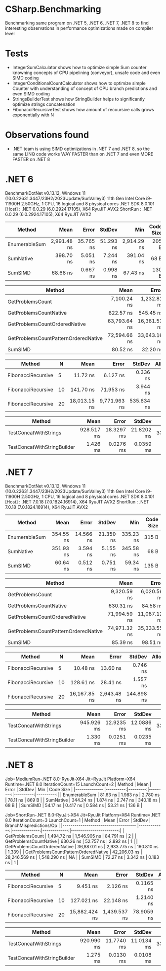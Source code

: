 # CSharp.Benchmarking
Benchmarking same program on .NET 5, .NET 6, .NET 7, .NET 8 to find interesting observations in performance optimizations made on compiler level

# Tests

- IntegerSumCalculator shows how to optimize simple Sum counter knowning concepts of CPU pipelining (conveyor), unsafe code and even SIMD coding
- IntegerConditionalCountCalculator shows how to optimize simple Counter with understanding of concept of CPU branch predictions and even SIMD coding
- StringsBuilderTest shows how StringBuilder helps to significantly optimize strings concatenation
- FibonacciRecursiveTest shows how amount of recoursive calls grows exponentially with N

# Observations found

- .NET team is using SIMD optimizations in .NET 7 and .NET 8, so the same LINQ code works WAY FASTER than on .NET 7 and even MORE FASTER on .NET 8

# .NET 6
BenchmarkDotNet v0.13.12, Windows 11 (10.0.22631.3447/23H2/2023Update/SunValley3)
11th Gen Intel Core i9-11900H 2.50GHz, 1 CPU, 16 logical and 8 physical cores
.NET SDK 8.0.101
    [Host]   : .NET 6.0.29 (6.0.2924.17105), X64 RyuJIT AVX2
    ShortRun : .NET 6.0.29 (6.0.2924.17105), X64 RyuJIT AVX2

| Method        | Mean        | Error     | StdDev    | Min         | Code Size |
|-------------- |------------:|----------:|----------:|------------:|----------:|
| EnumerableSum | 2,991.48 ns | 35.765 ns | 51.293 ns | 2,914.29 ns |     205 B |
| SumNative     |   398.70 ns |  5.051 ns |  7.244 ns |   391.04 ns |      68 B |
| SumSIMD       |    68.68 ns |  0.667 ns |  0.998 ns |    67.43 ns |     130 B |

| Method                               | Mean         | Error        | StdDev       | BranchMispredictions/Op |
|------------------------------------- |-------------:|-------------:|-------------:|------------------------:|
| GetProblemsCount                     |  7,100.24 ns |  1,232.81 ns |    67.574 ns |                     446 |
| GetProblemsCountNative               |    622.57 ns |    545.45 ns |    29.898 ns |                       2 |
| GetProblemsCountOrderedNative        | 63,793.64 ns | 16,361.53 ns |   896.831 ns |                   2,946 |
| GetProblemsCountPatternOrderedNative | 72,594.66 ns | 33,643.16 ns | 1,844.095 ns |                   3,515 |
| SumSIMD                              |     80.52 ns |     32.20 ns |     1.765 ns |                       1 |

| Method             | N  | Mean         | Error        | StdDev     | Allocated |
|------------------- |--- |-------------:|-------------:|-----------:|----------:|
| FibonacciRecursive | 5  |     11.72 ns |     6.127 ns |   0.336 ns |         - |
| FibonacciRecursive | 10 |    141.70 ns |    71.953 ns |   3.944 ns |         - |
| FibonacciRecursive | 20 | 18,013.15 ns | 9,771.963 ns | 535.634 ns |         - |

| Method                      | Mean       | Error      | StdDev     | Gen0         | Gen1         | Gen2         | Allocated   |
|---------------------------- |-----------:|-----------:|-----------:|-------------:|-------------:|-------------:|------------:|
| TestConcatWithStrings       | 928.517 ms | 18.3297 ms | 21.8202 ms | 3384000.0000 | 3355000.0000 | 3350000.0000 | 10961.77 MB |
| TestConcatWithStringBuilder |   1.426 ms |  0.0276 ms |  0.0359 ms |     332.0313 |     166.0156 |     166.0156 |     4.48 MB |

# .NET 7

BenchmarkDotNet v0.13.12, Windows 11 (10.0.22631.3447/23H2/2023Update/SunValley3)
11th Gen Intel Core i9-11900H 2.50GHz, 1 CPU, 16 logical and 8 physical cores
.NET SDK 8.0.101
    [Host]   : .NET 7.0.18 (7.0.1824.16914), X64 RyuJIT AVX2
    ShortRun : .NET 7.0.18 (7.0.1824.16914), X64 RyuJIT AVX2

| Method        | Mean      | Error     | StdDev    | Min       | Code Size |
|-------------- |----------:|----------:|----------:|----------:|----------:|
| EnumerableSum | 354.55 ns | 14.566 ns | 21.350 ns | 335.23 ns |     315 B |
| SumNative     | 351.93 ns |  3.594 ns |  5.155 ns | 345.58 ns |      68 B |
| SumSIMD       |  60.64 ns |  0.512 ns |  0.751 ns |  59.34 ns |     135 B |

| Method                               | Mean         | Error        | StdDev       | BranchMispredictions/Op |
|------------------------------------- |-------------:|-------------:|-------------:|------------------------:|
| GetProblemsCount                     |  9,320.59 ns |  6,020.56 ns |   330.007 ns |                     490 |
| GetProblemsCountNative               |    630.31 ns |     84.58 ns |     4.636 ns |                       1 |
| GetProblemsCountOrderedNative        | 71,994.59 ns | 11,087.12 ns |   607.723 ns |                   3,229 |
| GetProblemsCountPatternOrderedNative | 74,971.32 ns | 35,333.55 ns | 1,936.751 ns |                   3,120 |
| SumSIMD                              |     85.39 ns |     98.51 ns |     5.400 ns |                       1 |

| Method             | N  | Mean         | Error       | StdDev     | Allocated |
|------------------- |--- |-------------:|------------:|-----------:|----------:|
| FibonacciRecursive | 5  |     10.48 ns |    13.60 ns |   0.746 ns |         - |
| FibonacciRecursive | 10 |    128.61 ns |    28.41 ns |   1.557 ns |         - |
| FibonacciRecursive | 20 | 16,167.85 ns | 2,643.48 ns | 144.898 ns |         - |

| Method                      | Mean       | Error      | StdDev     | Gen0         | Gen1         | Gen2         | Allocated   |
|---------------------------- |-----------:|-----------:|-----------:|-------------:|-------------:|-------------:|------------:|
| TestConcatWithStrings       | 945.926 ms | 12.9235 ms | 12.0886 ms | 3384000.0000 | 3356000.0000 | 3350000.0000 | 10961.77 MB |
| TestConcatWithStringBuilder |   1.330 ms |  0.0251 ms |  0.0235 ms |     332.0313 |     322.2656 |     166.0156 |     4.48 MB |

# .NET 8

Job=MediumRun-.NET 8.0-RyuJit-X64  Jit=RyuJit  Platform=X64
Runtime=.NET 8.0  IterationCount=15  LaunchCount=2
| Method        | Mean      | Error    | StdDev   | Min       | Code Size |
|-------------- |----------:|---------:|---------:|----------:|----------:|
| EnumerableSum |  81.63 ns | 1.983 ns | 2.780 ns |  78.11 ns |     869 B |
| SumNative     | 344.24 ns | 1.874 ns | 2.747 ns | 340.18 ns |      68 B |
| SumSIMD       |  54.17 ns | 0.417 ns | 0.584 ns |  53.21 ns |     136 B |
            
Job=ShortRun-.NET 8.0-RyuJit-X64  Jit=RyuJit  Platform=X64
Runtime=.NET 8.0  IterationCount=3  LaunchCount=1
| Method                               | Mean         | Error         | StdDev       | BranchMispredictions/Op |
|------------------------------------- |-------------:|--------------:|-------------:|------------------------:|
| GetProblemsCount                     |  1,494.72 ns |  1,546.905 ns |    84.791 ns |                       2 |
| GetProblemsCountNative               |    630.26 ns |     52.757 ns |     2.892 ns |                       1 |
| GetProblemsCountOrderedNative        | 36,887.01 ns |  2,933.775 ns |   160.810 ns |                   1,339 |
| GetProblemsCountPatternOrderedNative | 42,206.03 ns | 28,246.569 ns | 1,548.290 ns |                      NA |
| SumSIMD                              |     72.27 ns |      3.342 ns |     0.183 ns |                       1 |

| Method             | N  | Mean          | Error        | StdDev     | Allocated |
|------------------- |--- |--------------:|-------------:|-----------:|----------:|
| FibonacciRecursive | 5  |      9.451 ns |     2.126 ns |  0.1165 ns |         - |
| FibonacciRecursive | 10 |    127.021 ns |    22.148 ns |  1.2140 ns |         - |
| FibonacciRecursive | 20 | 15,882.424 ns | 1,439.537 ns | 78.9059 ns |         - |

| Method                      | Mean       | Error      | StdDev     | Gen0         | Gen1         | Gen2         | Allocated   |
|---------------------------- |-----------:|-----------:|-----------:|-------------:|-------------:|-------------:|------------:|
| TestConcatWithStrings       | 920.990 ms | 11.7740 ms | 11.0134 ms | 3384000.0000 | 3356000.0000 | 3350000.0000 | 10961.77 MB |
| TestConcatWithStringBuilder |   1.275 ms |  0.0130 ms |  0.0108 ms |     332.0313 |     322.2656 |     166.0156 |     4.48 MB |
